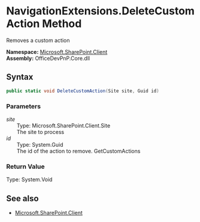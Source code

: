 # NavigationExtensions.DeleteCustomAction Method  
Removes a custom action  

**Namespace:** [Microsoft.SharePoint.Client](Microsoft.SharePoint.Client.md)  
**Assembly:** OfficeDevPnP.Core.dll  
## Syntax
```C#
public static void DeleteCustomAction(Site site, Guid id)
```
### Parameters
*site*  
&emsp;&emsp;Type: Microsoft.SharePoint.Client.Site  
&emsp;&emsp;The site to process  
*id*  
&emsp;&emsp;Type: System.Guid  
&emsp;&emsp;The id of the action to remove. GetCustomActions  
### Return Value
Type: System.Void  

## See also
- [Microsoft.SharePoint.Client](Microsoft.SharePoint.Client.md)
